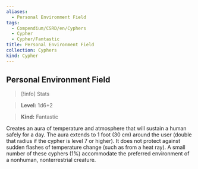 ```yaml
---
aliases:
  - Personal Environment Field
tags:
  - Compendium/CSRD/en/Cyphers
  - Cypher
  - Cypher/Fantastic
title: Personal Environment Field
collection: Cyphers
kind: Cypher
---
```

## Personal Environment Field    
>[!info] Stats    
> **Level:** 1d6+2    
> **Kind:** Fantastic  
    
Creates an aura of temperature and atmosphere that will sustain a human safely for a day. The aura extends to 1 foot (30 cm) around the user (double that radius if the cypher is level 7 or higher). It does not protect against sudden flashes of temperature change (such as from a heat ray). A small number of these cyphers (1%) accommodate the preferred environment of a nonhuman, nonterrestrial creature.